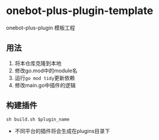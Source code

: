 # onebot-plus-plugin-template
onebot-plus-plugin 模板工程
## 用法
1. 将本仓库克隆到本地
2. 修改go.mod中的module名
3. 运行`go mod tidy`更新依赖
4. 修改main.go中插件的逻辑
## 构建插件
`sh build.sh $plugin_name`
- 不同平台的插件将会生成在plugins目录下